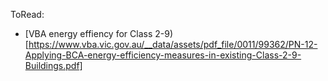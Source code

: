 ToRead:
 - [VBA energy effiency for Class 2-9)[https://www.vba.vic.gov.au/__data/assets/pdf_file/0011/99362/PN-12-Applying-BCA-energy-efficiency-measures-in-existing-Class-2-9-Buildings.pdf]
